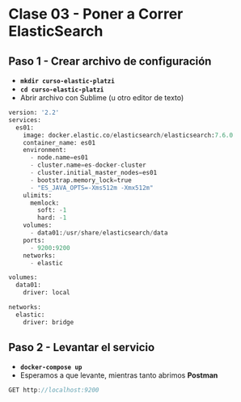 # Clase 03 - Poner a Correr ElasticSearch

## Paso 1 - Crear archivo de configuración
- **`mkdir curso-elastic-platzi`**
- **`cd curso-elastic-platzi`**
- Abrir archivo con Sublime (u otro editor de texto)

```python
version: '2.2'
services:
  es01:
    image: docker.elastic.co/elasticsearch/elasticsearch:7.6.0
    container_name: es01
    environment:
      - node.name=es01
      - cluster.name=es-docker-cluster
      - cluster.initial_master_nodes=es01
      - bootstrap.memory_lock=true
      - "ES_JAVA_OPTS=-Xms512m -Xmx512m"
    ulimits:
      memlock:
        soft: -1
        hard: -1
    volumes:
      - data01:/usr/share/elasticsearch/data
    ports:
      - 9200:9200
    networks:
      - elastic

volumes:
  data01:
    driver: local

networks:
  elastic:
    driver: bridge
```

## Paso 2 - Levantar el servicio
- **`docker-compose up`**
- Esperamos a que levante, mientras tanto abrimos **Postman**

```java
GET http://localhost:9200
```
